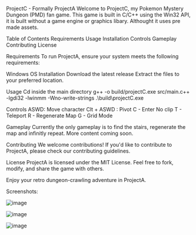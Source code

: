 
ProjectC - Formally ProjectA
Welcome to ProjectC, my Pokemon Mystery Dungeon (PMD) fan game.
This game is built in C/C++ using the Win32 API, it is built without a game engine or graphics libary. Althought it uses pre made assets.

Table of Contents
Requirements
Usage
Installation
Controls
Gameplay
Contributing
License

Requirements
To run ProjectA, ensure your system meets the following requirements:

Windows OS
Installation
Download the latest release
Extract the files to your preferred location.

Usage
Cd inside the main directory
g++ -o build/projectC.exe src/main.c++ -lgdi32 -lwinmm -Wno-write-strings
.\build\projectC.exe


Controls
ASWD: Move character
Clt + ASWD : Pivot
C - Enter No clip
T - Teleport
R - Regenerate Map
G - Grid Mode

Gameplay
Currently the only gameplay is to find the stairs, regenerate the map and infinitly repeat. More content coming soon.

Contributing
We welcome contributions! If you'd like to contribute to ProjectA, please check our contributing guidelines.

License
ProjectA is licensed under the MIT License. Feel free to fork, modify, and share the game with others.

Enjoy your retro dungeon-crawling adventure in ProjectA.

Screenshots:

![image](https://github.com/micman123456/ProjectA/assets/77693187/1e9f7384-2744-4108-9715-31fbaf388afc)

![image](https://github.com/micman123456/ProjectA/assets/77693187/83ce62c6-aed6-4583-bc7d-7757bc69d130)

![image](https://github.com/micman123456/ProjectA/assets/77693187/e7913649-c5a3-4360-9a08-9790db1c4ec7)



